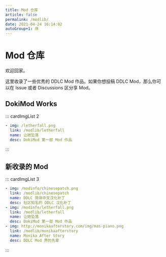 ```yaml
---
title: Mod 仓库
article: false
permalink: /modlib/
date: 2021-04-24 16:14:02
autoGroup+1: 序
---
```

# Mod 仓库
欢迎回家。

这里收录了一些优秀的 DDLC Mod 作品。如果你想投稿 DDLC Mod，那么你可以在 Issue 或者 Discussions 区分享 Mod。

## DokiMod Works

::: cardImgList 2
```yaml
- img: /letherfall.png
  link: /modlib/letherfall
  name: 让她坠落
  desc: DokiMod 第一部 Mod 作品
```
:::

## 新收录的 Mod

::: cardImgList 3
```yaml
- img: /modinfo/chinesepatch.png
  link: /modlib/chinesepatch
  name: DDLC 简体中文汉化补丁
  desc: 社区知名的 DDLC 汉化补丁
- img: /modinfo/letherfall.png
  link: /modlib/letherfall
  name: 让她坠落
  desc: DokiMod 第一部 Mod 作品
- img: http://monikaafterstory.com/img/mas-piano.png
  link: /modlib/monikaafterstory
  name: Monika After Story
  desc: DDLC Mod 界的先辈
```
:::
